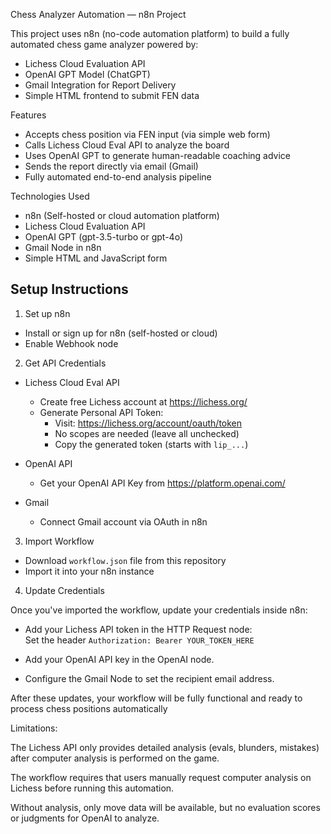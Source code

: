 Chess Analyzer Automation — n8n Project

This project uses n8n (no-code automation platform) to build a fully automated chess game analyzer powered by:

- Lichess Cloud Evaluation API  
- OpenAI GPT Model (ChatGPT)  
- Gmail Integration for Report Delivery  
- Simple HTML frontend to submit FEN data


 Features

- Accepts chess position via FEN input (via simple web form)
- Calls Lichess Cloud Eval API to analyze the board
- Uses OpenAI GPT to generate human-readable coaching advice
- Sends the report directly via email (Gmail)
- Fully automated end-to-end analysis pipeline



 Technologies Used

- n8n (Self-hosted or cloud automation platform)
- Lichess Cloud Evaluation API
- OpenAI GPT (gpt-3.5-turbo or gpt-4o)
- Gmail Node in n8n
- Simple HTML and JavaScript form



## Setup Instructions

 1. Set up n8n

- Install or sign up for n8n (self-hosted or cloud)
- Enable Webhook node

 2. Get API Credentials

- Lichess Cloud Eval API  
  - Create free Lichess account at https://lichess.org/
  - Generate Personal API Token:  
    - Visit: https://lichess.org/account/oauth/token
    - No scopes are needed (leave all unchecked)
    - Copy the generated token (starts with `lip_...`)

- OpenAI API  
  - Get your OpenAI API Key from https://platform.openai.com/

- Gmail  
  - Connect Gmail account via OAuth in n8n

 3. Import Workflow

- Download `workflow.json` file from this repository
- Import it into your n8n instance

 4. Update Credentials

Once you've imported the workflow, update your credentials inside n8n:

- Add your Lichess API token in the HTTP Request node:  
  Set the header `Authorization: Bearer YOUR_TOKEN_HERE`

- Add your OpenAI API key in the OpenAI node.

- Configure the Gmail Node to set the recipient email address.

After these updates, your workflow will be fully functional and ready to process chess positions automatically

Limitations:

The Lichess API only provides detailed analysis (evals, blunders, mistakes) after computer analysis is performed on the game.

The workflow requires that users manually request computer analysis on Lichess before running this automation.

Without analysis, only move data will be available, but no evaluation scores or judgments for OpenAI to analyze.

